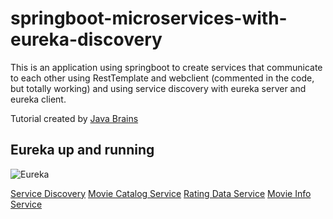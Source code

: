 # springboot-microservices-with-eureka-discovery

This is an application using springboot to create services that communicate to each other using RestTemplate and webclient (commented in the code, but totally working) and using service discovery with eureka server and eureka client.

Tutorial created by [Java Brains](https://www.youtube.com/watch?v=y8IQb4ofjDo&list=PLqq-6Pq4lTTZSKAFG6aCDVDP86Qx4lNas&index=1)

## Eureka up and running
![Eureka](https://github.com/olavobs/springboot-microservices-with-eureka-discovery/tree/main/imgs/Capturar.PNG)

[Service Discovery](https://github.com/olavobs/springboot-microservices-with-eureka-discovery/tree/main/discovery-server)
[Movie Catalog Service](https://github.com/olavobs/springboot-microservices-with-eureka-discovery/tree/main/movie-catalog-service)
[Rating Data Service](https://github.com/olavobs/springboot-microservices-with-eureka-discovery/tree/main/ratings-data-service)
[Movie Info Service](https://github.com/olavobs/springboot-microservices-with-eureka-discovery/tree/main/movie-info-service)


